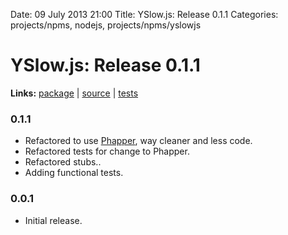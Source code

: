 Date: 09 July 2013 21:00
Title: YSlow.js: Release 0.1.1
Categories: projects/npms, nodejs, projects/npms/yslowjs

# YSlow.js: Release 0.1.1

**Links:** [package](https://npmjs.org/package/yslowjs) | [source](https://github.com/jmervine/yslowjs) | [tests](https://travis-ci.org/jmervine/yslowjs)

### 0.1.1

* Refactored to use [Phapper](/projects/npms/phapper), way cleaner and less code.
* Refactored tests for change to Phapper.
* Refactored stubs..
* Adding functional tests.

### 0.0.1

* Initial release.

